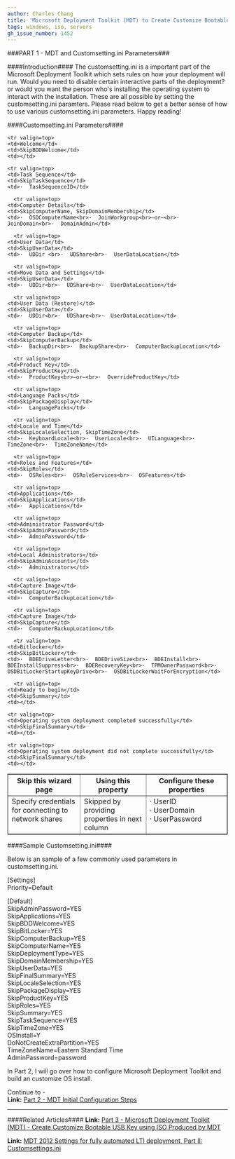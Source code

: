 ```yaml
---
author: Charles Chang
title: 'Microsoft Deployment Toolkit (MDT) to Create Customize Bootable USB Key - Customsetting.ini'
tags: windows, iso, servers
gh_issue_number: 1452
---
```


###PART 1 - MDT and Customsetting.ini Parameters###

####Introduction####
The customsetting.ini is a important part of the Microsoft Deployment Toolkit which sets rules on how your deployment will run. Would you need to disable certain interactive parts of the deployment? or would you want the person who's installing the operating system to interact with the installation. These are all possible by setting the customsetting.ini paramters. Please read below to get a better sense of how to use various customsetting.ini parameters. Happy reading!

####Customsetting.ini Parameters####
<table width=100% border=1>
  <tr>
    <th width=33%><b>Skip this wizard page</b></th>
    <th width=30%><b>Using this property</b></th>
    <th width=37%><b>Configure these properties</b></th>
  </tr>
  
    <tr valign=top>
    <td>Welcome</td>
    <td>SkipBDDWelcome</td>
    <td></td>
  </tr>
  
  <tr valign=top>
    <td>Specify credentials for connecting to network shares</td>
    <td>Skipped by providing properties in next column</td>
    <td>·  UserID<BR>·  UserDomain<BR>·  UserPassword</td>
  </tr>
  
    <tr valign=top>
    <td>Task Sequence</td>
    <td>SkipTaskSequence</td>
    <td>·  TaskSequenceID</td>
  </tr>
  
      <tr valign=top>
    <td>Computer Details</td>
    <td>SkipComputerName, SkipDomainMembership</td>
    <td>·  OSDComputerName<br>·  JoinWorkgroup<br>–or–<br>·  JoinDomain<br>·  DomainAdmin</td>
  </tr>
  
      <tr valign=top>
    <td>User Data</td>
    <td>SkipUserData</td>
    <td>·  UDDir <br>·  UDShare<br>·  UserDataLocation</td>
  </tr>
  
      <tr valign=top>
    <td>Move Data and Settings</td>
    <td>SkipUserData</td>
    <td>·  UDDir<br>·  UDShare<br>·  UserDataLocation</td>
  </tr>
  
      <tr valign=top>
    <td>User Data (Restore)</td>
    <td>SkipUserData</td>
    <td>·  UDDir<br>·  UDShare<br>·  UserDataLocation</td>
  </tr>
  
      <tr valign=top>
    <td>Computer Backup</td>
    <td>SkipComputerBackup</td>
    <td>·  BackupDir<br>·  BackupShare<br>·  ComputerBackupLocation</td>
  </tr>
  
      <tr valign=top>
    <td>Product Key</td>
    <td>SkipProductKey</td>
    <td>·  ProductKey<br>–or–<br>·  OverrideProductKey</td>
  </tr>
  
      <tr valign=top>
    <td>Language Packs</td>
    <td>SkipPackageDisplay</td>
    <td>·  LanguagePacks</td>
  </tr>
  
      <tr valign=top>
    <td>Locale and Time</td>
    <td>SkipLocaleSelection, SkipTimeZone</td>
    <td>·  KeyboardLocale<br>·  UserLocale<br>·  UILanguage<br>·  TimeZone<br>·  TimeZoneName</td>
  </tr>
  
      <tr valign=top>
    <td>Roles and Features</td>
    <td>SkipRoles</td>
    <td>·  OSRoles<br>·  OSRoleServices<br>·  OSFeatures</td>
  </tr>
  
      <tr valign=top>
    <td>Applications</td>
    <td>SkipApplications</td>
    <td>·  Applications</td>
  </tr>
  
      <tr valign=top>
    <td>Administrator Password</td>
    <td>SkipAdminPassword</td>
    <td>·  AdminPassword</td>
  </tr>
  
      <tr valign=top>
    <td>Local Administrators</td>
    <td>SkipAdminAccounts</td>
    <td>·  Administrators</td>
  </tr>
  
      <tr valign=top>
    <td>Capture Image</td>
    <td>SkipCapture</td>
    <td>·  ComputerBackupLocation</td>
  </tr>
  
      <tr valign=top>
    <td>Capture Image</td>
    <td>SkipCapture</td>
    <td>·  ComputerBackupLocation</td>
  </tr>
  
      <tr valign=top>
    <td>Bitlocker</td>
    <td>SkipBitLocker</td>
    <td>·  BDEDriveLetter<br>·  BDEDriveSize<br>·  BDEInstall<br>·  BDEInstallSuppress<br>·  BDERecoveryKey<br>·  TPMOwnerPassword<br>·  OSDBitLockerStartupKeyDrive<br>·  OSDBitLockerWaitForEncryption</td>
  </tr>
  
      <tr valign=top>
    <td>Ready to begin</td>
    <td>SkipSummary</td>
    <td></td>
  </tr>
  
    <tr valign=top>
    <td>Operating system deployment completed successfully</td>
    <td>SkipFinalSummary</td>
    <td></td>
  </tr>
  
    <tr valign=top>
    <td>Operating system deployment did not complete successfully</td>
    <td>SkipFinalSummary</td>
    <td></td>
  </tr>
</table>


####Sample Customsetting.ini####

Below is an sample of a few commonly used parameters in customsetting.ini.<br>

[Settings] <br>
Priority=Default<br>

[Default] <br>
SkipAdminPassword=YES<br>
SkipApplications=YES<br>
SkipBDDWelcome=YES<br>
SkipBitLocker=YES<br>
SkipComputerBackup=YES<br>
SkipComputerName=YES<br>
SkipDeploymentType=YES<br>
SkipDomainMembership=YES<br>
SkipUserData=YES<br>
SkipFinalSummary=YES<br>
SkipLocaleSelection=YES<br>
SkipPackageDisplay=YES<br>
SkipProductKey=YES<br>
SkipRoles=YES<br>
SkipSummary=YES<br>
SkipTaskSequence=YES<br>
SkipTimeZone=YES<br>
OSInstall=Y<br>
DoNotCreateExtraPartition=YES<br>
TimeZoneName=Eastern Standard Time<br>
AdminPassword=password<br>

In Part 2, I will go over how to configure Microsoft Deployment Toolkit and build an customize OS install.

Continue to - <br>
**Link:** <A href=/blog/2018/09/12/Microsoft-Deployment-Toolkit-Initial-Configuration.html.md>Part 2 - MDT Initial Configuration Steps</a>
***
####Related Articles####
**Link:** <A href=/blog/2018/09/13/Microsoft-Deployment-Toolkit-Bootable-USB-Key.html.md>Part 3 - Microsoft Deployment Toolkit (MDT) - Create Customize Bootable USB Key using ISO Produced by MDT</a>

**Link:**  <a href="http://renshollanders.nl/2013/02/mdt-2012-settings-for-fully-automated-lti-deployment-part-ii-customsettings-ini/">MDT 2012 Settings for fully automated LTI deployment, Part II: Customsettings.ini</a>
